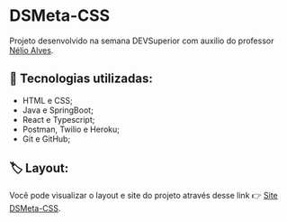 # DSMeta-CSS

Projeto desenvolvido na semana DEVSuperior com auxilio do professor [Nélio Alves](https://github.com/acenelio).

## :rocket: Tecnologias utilizadas:
- HTML e CSS;
- Java e SpringBoot;
- React e Typescript;
- Postman, Twilio e Heroku;
- Git e GitHub;

## 🏷️ Layout:

Você pode visualizar o layout e site do projeto através desse link 👉 [Site DSMeta-CSS](https://dsmeta-jessica-pimentel.netlify.app/). 
